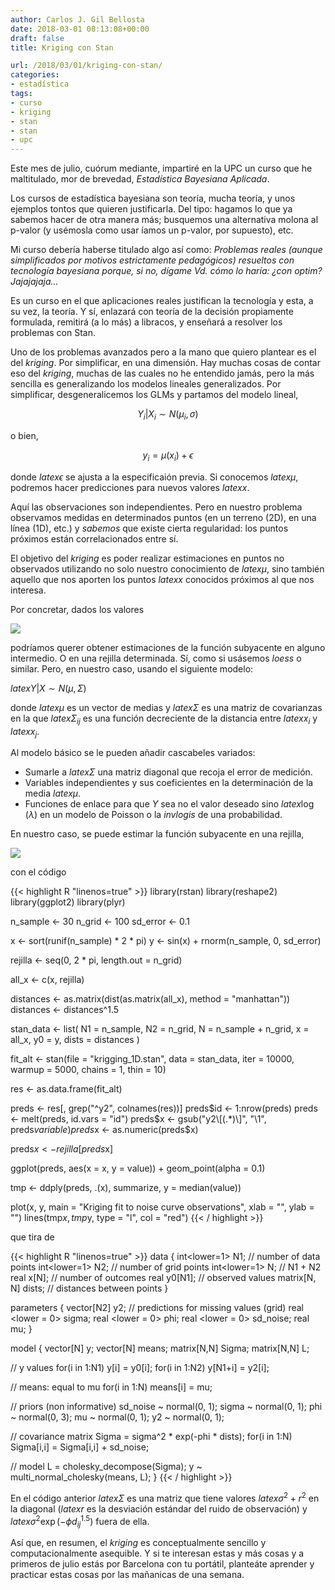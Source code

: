 ```yaml
---
author: Carlos J. Gil Bellosta
date: 2018-03-01 08:13:08+00:00
draft: false
title: Kriging con Stan

url: /2018/03/01/kriging-con-stan/
categories:
- estadística
tags:
- curso
- kriging
- stan
- stan
- upc
---
```


Este mes de julio, cuórum mediante, impartiré en la UPC un curso que he maltitulado, mor de brevedad, _Estadística Bayesiana Aplicada_.

Los cursos de estadística bayesiana son teoría, mucha teoría, y unos ejemplos tontos que quieren justificarla. Del tipo: hagamos lo que ya sabemos hacer de otra manera más; busquemos una alternativa molona al p-valor (y usémosla como usar
íamos un p-valor, por supuesto), etc.

Mi curso debería haberse titulado algo así como: _Problemas reales (aunque simplificados por motivos estrictamente pedagógicos) resueltos con tecnología bayesiana porque, si no, dígame Vd. cómo lo haría: ¿con optim? Jajajajaja..._

Es un curso en el que aplicaciones reales justifican la tecnología y esta, a su vez, la teoría. Y sí, enlazará con teoría de la decisión propiamente formulada, remitirá (a lo más) a libracos, y enseñará a resolver los problemas con Stan.

Uno de los problemas avanzados pero a la mano que quiero plantear es el del _kriging_. Por simplificar, en una dimensión. Hay muchas cosas de contar eso del _kriging_, muchas de las cuales no he entendido jamás, pero la más
sencilla es generalizando los modelos lineales generalizados. Por simplificar, desgeneralicemos los GLMs y partamos del modelo lineal,

$$ Y_i | X_i \,\, \sim \,\, N(\mu_i, \sigma)$$

o bien,

$$ y_i = \mu(x_i) + \epsilon$$

donde $latex \epsilon$ se ajusta a la especificaión previa. Si conocemos $latex \mu$, podremos hacer predicciones para nuevos valores $latex x$.

Aquí las observaciones son independientes. Pero en nuestro problema observamos medidas en determinados puntos (en un terreno (2D), en una línea (1D), etc.) y _sabemos_ que existe cierta regularidad: los puntos próximos están correlacionados entre sí.

El objetivo del _kriging_ es poder realizar estimaciones en puntos no observados utilizando no solo nuestro conocimiento de $latex \mu$, sino también aquello que nos aporten los puntos $latex x$ conocidos próximos al que nos interesa.

Por concretar, dados los valores

![](/wp-uploads/2018/02/sinusoide_ruido.png)

podríamos querer obtener estimaciones de la función subyacente en alguno intermedio. O en una rejilla determinada. Sí, como si usásemos _loess_ o similar. Pero, en nuestro caso, usando el siguiente modelo:

$latex Y | X \,\, \sim \,\, N(\mu, \Sigma)$

donde $latex \mu$ es un vector de medias y $latex \Sigma$ es una matriz de covarianzas en la que $latex \Sigma_{ij}$ es una función decreciente de la distancia entre $latex x_i$ y $latex x_j$.

Al modelo básico se le pueden añadir cascabeles variados:

* Sumarle a $latex \Sigma$ una matriz diagonal que recoja el error de medición.
* Variables independientes y sus coeficientes en la determinación de la media $latex \mu$.
* Funciones de enlace para que $Y$ sea no el valor deseado sino $latex \log(\lambda)$ en un modelo de Poisson o la <em>invlogis</em> de una probabilidad.

En nuestro caso, se puede estimar la función subyacente en una rejilla,

![](/wp-uploads/2018/02/kriging_sinuoide.png)

con el código

{{< highlight R "linenos=true" >}}
library(rstan)
library(reshape2)
library(ggplot2)
library(plyr)

n_sample <- 30
n_grid   <- 100
sd_error <- 0.1

x <- sort(runif(n_sample) * 2 * pi)
y <- sin(x) + rnorm(n_sample, 0, sd_error)

rejilla <- seq(0, 2 * pi, length.out = n_grid)

all_x <- c(x, rejilla)

distances <- as.matrix(dist(as.matrix(all_x), method = "manhattan"))
distances <- distances^1.5

stan_data <- list(
N1 = n_sample,
N2 = n_grid,
N  = n_sample + n_grid,
x  = all_x,
y0 = y,
dists = distances
)

fit_alt <- stan(file = "krigging_1D.stan",
                data = stan_data,
                iter = 10000, warmup = 5000,
                chains = 1, thin = 10)

res <- as.data.frame(fit_alt)

preds <- res[, grep("^y2", colnames(res))]
preds$id <- 1:nrow(preds)
preds <- melt(preds, id.vars = "id")
preds$x <- gsub("y2\\[(.*)\\]", "\\1", preds$variable)
preds$x <- as.numeric(preds$x)

preds$x <- rejilla[preds$x]

ggplot(preds, aes(x = x, y = value)) + geom_point(alpha = 0.1)

tmp <- ddply(preds, .(x), summarize, y = median(value))

plot(x, y, main = "Kriging fit to noise curve observations",
        xlab = "", ylab = "")
lines(tmp$x, tmp$y, type = "l", col = "red")
{{< / highlight >}}

que tira de

{{< highlight R "linenos=true" >}}
data {
int<lower=1> N1; // number of data points
int<lower=1> N2; // number of grid points
int<lower=1> N;  // N1 + N2
real x[N];       // number of outcomes
real y0[N1];     // observed values
matrix[N, N] dists;    // distances between points
}

parameters {
vector[N2] y2;   // predictions for missing values (grid)
real <lower = 0> sigma;
real <lower = 0> phi;
real <lower = 0> sd_noise;
real mu;
}

model {
vector[N] y;
vector[N] means;
matrix[N,N] Sigma;
matrix[N,N] L;

// y values
for(i in 1:N1) y[i]    = y0[i];
for(i in 1:N2) y[N1+i] = y2[i];

// means: equal to mu
for(i in 1:N) means[i] = mu;

// priors (non informative)
sd_noise ~ normal(0, 1);
sigma ~ normal(0, 1);
phi   ~ normal(0, 3);
mu    ~ normal(0, 1);
y2    ~ normal(0, 1);

// covariance matrix
Sigma = sigma^2 * exp(-phi * dists);
for(i in 1:N) Sigma[i,i] = Sigma[i,i] + sd_noise;


// model
L = cholesky_decompose(Sigma);
y ~ multi_normal_cholesky(means, L);
}
{{< / highlight >}}

En el código anterior $latex \Sigma$ es una matriz que tiene valores $latex \sigma^2 + r^2$ en la diagonal ($latex r$ es la desviación estándar del ruido de observación) y $latex \sigma^2 \exp(-\phi d_{ij}^{1.5})$ fuera de ella.

Así que, en resumen, el _kriging_ es conceptualmente sencillo y computacionalmente asequible. Y si te interesan estas y más cosas y a primeros de julio estás por Barcelona con tu portátil, planteáte aprender y practicar estas cosas por las mañanicas de una semana.
